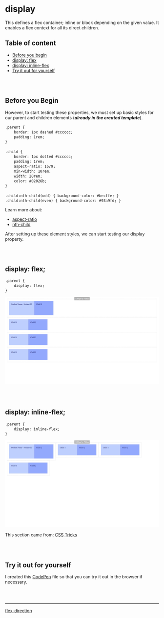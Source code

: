 # display
This defines a flex container; inline or block depending on the given value. It enables a flex context for all its direct children.

## Table of content
* [Before you begin](#before-you-begin)
* [display: flex](#display-flex)
* [display: inline-flex](#display-inline-flex)
* [Try it out for yourself](#try-it-out-for-yourself)

<p><br /><br /></p>

## Before you Begin

However, to start testing these properties, we must set up basic styles for our parent and children elements (***already in the created template***).

```
.parent {
    border: 1px dashed #cccccc;
    padding: 1rem;
}

.child {
    border: 1px dotted #cccccc;
    padding: 1rem;
    aspect-ratio: 16/9;
    min-width: 10rem;
    width: 20rem;
    color: #02026b;
}

.child:nth-child(odd) { background-color: #becffe; }
.child:nth-child(even) { background-color: #93a9fd; }
```

Learn more about:
* [aspect-ratio](https://developer.mozilla.org/en-US/docs/Web/CSS/aspect-ratio)
* [nth-child](https://developer.mozilla.org/en-US/docs/Web/CSS/:nth-child)


After setting up these element styles, we can start testing our display property. 

<p><br /><br /></p>

## display: flex;

```
.parent {
    display: flex;
}
```

![display: flex; with multiple elements](./screenshots/02-display_flex.png)

<p><br /><br /></p>

## display: inline-flex;

```
.parent {
    display: inline-flex;
}
```

![display: inline-flex; with multiple elements](./screenshots/03%20-%20display_inline-flex.png)

This section came from: [CSS Tricks](https://css-tricks.com/snippets/css/a-guide-to-flexbox/)

<p><br /><br /></p>

## Try it out for yourself
I created this <a href="https://codepen.io/ccucalon/pen/KKrOgvR/7fd835393c5184af664707e28e0aa2ff" target="_blank">CodePen</a> file so that you can try it out in the browser if necessary.

<p><br /><br /></p>

- - -

[flex-direction](./../01-flex-direction/)